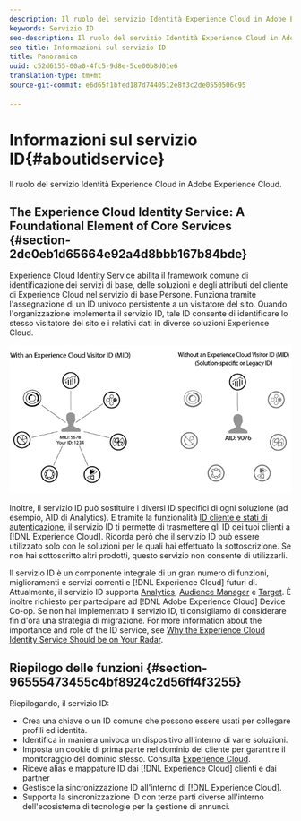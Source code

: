 ```yaml
---
description: Il ruolo del servizio Identità Experience Cloud in Adobe Experience Cloud.
keywords: Servizio ID
seo-description: Il ruolo del servizio Identità Experience Cloud in Adobe Experience Cloud.
seo-title: Informazioni sul servizio ID
title: Panoramica
uuid: c52d6155-00a0-4fc5-9d8e-5ce00b8d01e6
translation-type: tm+mt
source-git-commit: e6d65f1bfed187d7440512e8f3c2de0550506c95

---
```



# Informazioni sul servizio ID{#aboutidservice}

Il ruolo del servizio Identità Experience Cloud in Adobe Experience Cloud.

<!--
mcvid-functionality.xml
-->

## The Experience Cloud Identity Service: A Foundational Element of Core Services {#section-2de0eb1d65664e92a4d8bbb167b84bde}

Experience Cloud Identity Service abilita il framework comune di identificazione dei servizi di base, delle soluzioni e degli attributi del cliente di Experience Cloud nel servizio di base Persone. Funziona tramite l'assegnazione di un ID univoco persistente a un visitatore del sito. Quando l'organizzazione implementa il servizio ID, tale ID consente di identificare lo stesso visitatore del sito e i relativi dati in diverse soluzioni Experience Cloud.

![](assets/ecid.png)

Inoltre, il servizio ID può sostituire i diversi ID specifici di ogni soluzione (ad esempio, AID di Analytics). E tramite la funzionalità [ID cliente e stati di autenticazione](../reference/authenticated-state.md), il servizio ID ti permette di trasmettere gli ID dei tuoi clienti a [!DNL Experience Cloud]. Ricorda però che il servizio ID può essere utilizzato solo con le soluzioni per le quali hai effettuato la sottoscrizione. Se non hai sottoscritto altri prodotti, questo servizio non consente di utilizzarli.

Il servizio ID è un componente integrale di un gran numero di funzioni, miglioramenti e servizi correnti e [!DNL Experience Cloud] futuri di. Attualmente, il servizio ID supporta [Analytics](http://www.adobe.com/marketing-cloud/web-analytics.html), [Audience Manager](http://www.adobe.com/marketing-cloud/data-management-platform.html) e [Target](http://www.adobe.com/marketing-cloud/testing-targeting.html). È inoltre richiesto per partecipare ad [!DNL Adobe Experience Cloud] Device Co-op. Se non hai implementato il servizio ID, ti consigliamo di considerare fin d'ora una strategia di migrazione. For more information about the importance and role of the ID service, see [Why the Experience Cloud Identity Service Should be on Your Radar](http://blogs.adobe.com/digitalmarketing/analytics/why-new-adobe-marketing-cloud-id-service-should-be-on-your-radar/).

## Riepilogo delle funzioni {#section-96555473455c4bf8924c2d56ff4f3255}

Riepilogando, il servizio ID:

* Crea una chiave o un ID comune che possono essere usati per collegare profili ed identità.
* Identifica in maniera univoca un dispositivo all'interno di varie soluzioni.
* Imposta un cookie di prima parte nel dominio del cliente per garantire il monitoraggio del dominio stesso. Consulta [Experience Cloud](../introduction/cookies.md).
* Riceve alias e mappature ID dai [!DNL Experience Cloud] clienti e dai partner
* Gestisce la sincronizzazione ID all'interno di [!DNL Experience Cloud].
* Supporta la sincronizzazione ID con terze parti diverse all'interno dell'ecosistema di tecnologie per la gestione di annunci.
